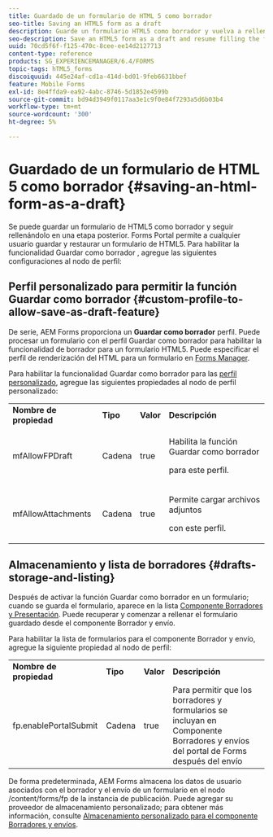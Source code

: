 ```yaml
---
title: Guardado de un formulario de HTML 5 como borrador
seo-title: Saving an HTML5 form as a draft
description: Guarde un formulario HTML5 como borrador y vuelva a rellenarlo en una etapa posterior.
seo-description: Save an HTML5 form as a draft and resume filling the form at a later stage.
uuid: 70cd5f6f-f125-470c-8cee-ee14d2127713
content-type: reference
products: SG_EXPERIENCEMANAGER/6.4/FORMS
topic-tags: hTML5_forms
discoiquuid: 445e24af-cd1a-414d-bd01-9feb6631bbef
feature: Mobile Forms
exl-id: 8e4ffda9-ea92-4abc-8746-5d1852e4599b
source-git-commit: bd94d3949f0117aa3e1c9f0e84f7293a5d6b03b4
workflow-type: tm+mt
source-wordcount: '300'
ht-degree: 5%

---
```


# Guardado de un formulario de HTML 5 como borrador {#saving-an-html-form-as-a-draft}

Se puede guardar un formulario de HTML5 como borrador y seguir rellenándolo en una etapa posterior. Forms Portal permite a cualquier usuario guardar y restaurar un formulario de HTML5. Para habilitar la funcionalidad Guardar como borrador , agregue las siguientes configuraciones al nodo de perfil:

## Perfil personalizado para permitir la función Guardar como borrador {#custom-profile-to-allow-save-as-draft-feature}

De serie, AEM Forms proporciona un **Guardar como borrador** perfil. Puede procesar un formulario con el perfil Guardar como borrador para habilitar la funcionalidad de borrador para un formulario HTML5. Puede especificar el perfil de renderización del HTML para un formulario en [Forms Manager](/help/forms/using/introduction-managing-forms.md).

Para habilitar la funcionalidad Guardar como borrador para las [perfil personalizado](/help/forms/using/custom-profile.md), agregue las siguientes propiedades al nodo de perfil personalizado:

<table> 
 <tbody> 
  <tr> 
   <td><strong>Nombre de propiedad</strong></td> 
   <td><strong>Tipo</strong></td> 
   <td><strong>Valor</strong></td> 
   <td><strong>Descripción</strong></td> 
  </tr> 
  <tr> 
   <td>mfAllowFPDraft</td> 
   <td>Cadena</td> 
   <td>true</td> 
   <td><p>Habilita la función Guardar como borrador</p> <p>para este perfil.</p> </td> 
  </tr> 
  <tr> 
   <td>mfAllowAttachments</td> 
   <td>Cadena</td> 
   <td>true</td> 
   <td><p>Permite cargar archivos adjuntos</p> <p>con este perfil.</p> </td> 
  </tr> 
 </tbody> 
</table>

## Almacenamiento y lista de borradores {#drafts-storage-and-listing}

Después de activar la función Guardar como borrador en un formulario; cuando se guarda el formulario, aparece en la lista [Componente Borradores y Presentación](/help/forms/using/draft-submission-component.md). Puede recuperar y comenzar a rellenar el formulario guardado desde el componente Borrador y envío.

Para habilitar la lista de formularios para el componente Borrador y envío, agregue la siguiente propiedad al nodo de perfil:

<table> 
 <tbody> 
  <tr> 
   <td><strong>Nombre de propiedad</strong></td> 
   <td><strong>Tipo</strong></td> 
   <td><strong>Valor</strong></td> 
   <td><strong>Descripción</strong></td> 
  </tr> 
  <tr> 
   <td>fp.enablePortalSubmit</td> 
   <td>Cadena</td> 
   <td>true</td> 
   <td>Para permitir que los borradores y formularios se incluyan en<br /> Componente Borradores y envíos del portal de Forms después del envío</td> 
  </tr> 
 </tbody> 
</table>

De forma predeterminada, AEM Forms almacena los datos de usuario asociados con el borrador y el envío de un formulario en el nodo /content/forms/fp de la instancia de publicación. Puede agregar su proveedor de almacenamiento personalizado; para obtener más información, consulte [Almacenamiento personalizado para el componente Borradores y envíos](/help/forms/using/adding-custom-storage-provider-forms.md).
